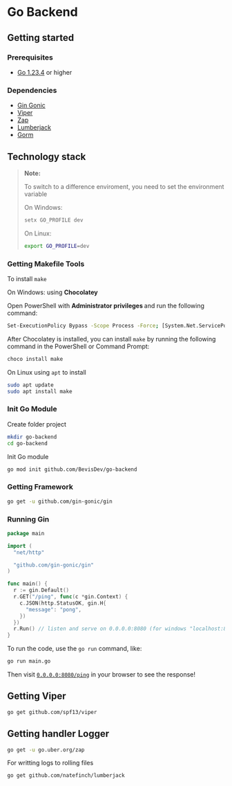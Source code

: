 # Go Backend

## Getting started

### Prerequisites

- [Go 1.23.4](https://go.dev/doc/install) or higher

### Dependencies

- [Gin Gonic](https://github.com/gin-gonic/gin)
- [Viper](https://github.com/spf13/viper)
- [Zap](https://github.com/uber-go/zap)
- [Lumberjack](https://github.com/natefinch/lumberjack)
- [Gorm](https://gorm.io/docs/index.html)

## Technology stack

> **Note:**
>
> To switch to a difference enviroment, you need to set the environment variable
>
> On Windows:
>
> ```sh
> setx GO_PROFILE dev
> ```
>
> On Linux:
>
> ```sh
> export GO_PROFILE=dev
> ```

### Getting Makefile Tools

To install `make`

On Windows: using <b>Chocolatey</b>

Open PowerShell with <b>Administrator privileges </b> and run the following command:

```sh
Set-ExecutionPolicy Bypass -Scope Process -Force; [System.Net.ServicePointManager]::SecurityProtocol = [System.Net.SecurityProtocolType]::Tls12; iex ((New-Object System.Net.WebClient).DownloadString('https://community.chocolatey.org/install.ps1'))
```

After Chocolatey is installed, you can install `make` by running the following command in the PowerShell or Command Prompt:

```sh
choco install make
```

On Linux using `apt` to install

```sh
sudo apt update
sudo apt install make
```

### Init Go Module

Create folder project

```sh
mkdir go-backend
cd go-backend
```

Init Go module

```sh
go mod init github.com/BevisDev/go-backend
```

### Getting Framework

```sh
go get -u github.com/gin-gonic/gin
```

### Running Gin

```go
package main

import (
  "net/http"

  "github.com/gin-gonic/gin"
)

func main() {
  r := gin.Default()
  r.GET("/ping", func(c *gin.Context) {
    c.JSON(http.StatusOK, gin.H{
      "message": "pong",
    })
  })
  r.Run() // listen and serve on 0.0.0.0:8080 (for windows "localhost:8080")
}
```

To run the code, use the `go run` command, like:

```sh
go run main.go
```

Then visit [`0.0.0.0:8080/ping`](http://0.0.0.0:8080/ping) in your browser to see the response!

## Getting Viper

```sh
go get github.com/spf13/viper
```

## Getting handler Logger

```sh
go get -u go.uber.org/zap
```

For writting logs to rolling files

```sh
go get github.com/natefinch/lumberjack
```
